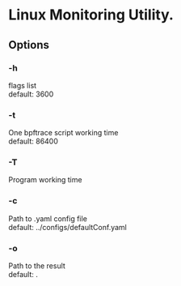 # Linux Monitoring Utility.

## Options
### -h <br />
flags list <br /> 
default: 3600
### -t <br />
One bpftrace script working time <br />
default: 86400
### -T <br />
Program working time <br />
### -c <br />
Path to .yaml config file <br />
default: ../configs/defaultConf.yaml <br />
### -o  <br />
Path to the result <br />
default: . <br />
